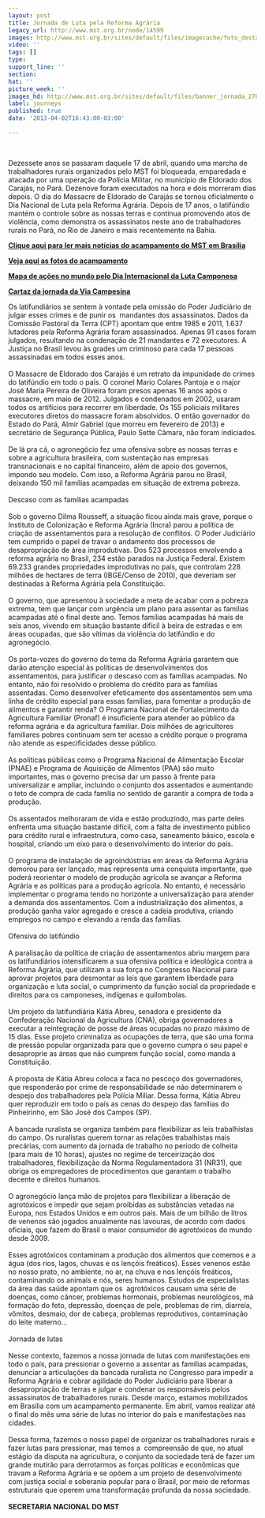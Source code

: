 ```yaml
---
layout: post
title: Jornada de Luta pela Reforma Agrária
legacy_url: http://www.mst.org.br/node/14599
images: http://www.mst.org.br/sites/default/files/imagecache/foto_destaque/banner_jornada_270113_pagina.jpg
video: ''
tags: []
type: 
support_line: ''
section: 
hat: ''
picture_week: ''
images_hd: http://www.mst.org.br/sites/default/files/banner_jornada_270113_pagina.jpg
label: journeys
published: true
date: '2013-04-02T16:43:00-03:00'

---
```

<p>&nbsp;</p><p>Dezessete anos  se passaram daquele 17 de abril, quando uma marcha de  trabalhadores  rurais organizados pelo MST foi bloqueada, emparedada e  atacada por uma  operação da Polícia Militar, no município de Eldorado  dos Carajás, no  Pará. Dezenove foram executados na hora e dois morreram  dias depois. O  dia do Massacre de Eldorado de Carajás se tornou  oficialmente o Dia  Nacional de Luta pela Reforma Agrária. Depois de 17  anos, o latifúndio  mantém o controle sobre as nossas terras e continua  promovendo atos de  violência, como demonstra os assassinatos neste ano  de trabalhadores  rurais no Pará, no Rio de Janeiro e mais recentemente  na Bahia.</p><p><a href="http://www.mst.org.br/taxonomy/term/1190"><b><strong>Clique aqui para ler mais</strong> notícias do acampamento do MST</b>&nbsp;<strong>em Brasília</strong></a></p> <p><a target="_blank" href="http://www.flickr.com/photos/acampamentohugochavez/"><strong>Veja aqui as fotos do acampamento<br></strong></a></p> <p><strong><a target="_blank" href="http://www.viacampesina.org/map/17april/map.html">Mapa de ações no mundo pelo Dia Internacional da Luta Camponesa</a></strong></p> <p><a href="http://www.mst.org.br/sites/default/files/VIA%20CAMPESINA%201.png"><strong>Cartaz da jornada da Via Campesina</strong></a></p><p>Os  latifundiários se sentem à vontade pela omissão do  Poder Judiciário de  julgar esses crimes e de punir os&nbsp; mandantes dos  assassinatos. Dados da  Comissão Pastoral da Terra (CPT) apontam que  entre 1985 e 2011, 1.637  lutadores pela Reforma Agrária foram  assassinados. Apenas 91 casos foram  julgados, resultando na condenação  de 21 mandantes e 72 executores. A  Justiça no Brasil levou às grades um  criminoso para cada 17 pessoas  assassinadas em todos esses anos.<br><br>O  Massacre de Eldorado dos  Carajás é um retrato da impunidade do crimes  do latifúndio em todo o  país. O coronel Mario Colares Pantoja e o major  José Maria Pereira de  Oliveira foram presos apenas 16 anos após o  massacre, em maio de 2012.  Julgados e condenados em 2002, usaram todos  os artifícios para recorrer  em liberdade. Os 155 policiais militares  executores diretos do massacre  foram absolvidos. O então governador do  Estado do Pará, Almir Gabriel  (que morreu em fevereiro de 2013) e  secretário de Segurança Pública,  Paulo Sette Câmara, não foram  indiciados.<br><br>De lá pra cá, o  agronegócio fez uma ofensiva sobre  as nossas terras e sobre a  agricultura brasileira, com sustentação nas  empresas transnacionais e no  capital financeiro, além de apoio dos  governos, impondo seu modelo. Com  isso, a Reforma Agrária parou no  Brasil, deixando 150 mil famílias  acampadas em situação de extrema  pobreza.<br><br>Descaso com as famílias acampadas<br><br>Sob  o governo  Dilma Rousseff, a situação ficou ainda mais grave, porque o  Instituto  de Colonização e Reforma Agrária (Incra) parou a política de  criação de  assentamentos para a resolução de conflitos. O Poder  Judiciário tem  cumprido o papel de travar o andamento dos processos de  desapropriação  de área improdutivas. Dos 523 processos envolvendo a  reforma agrária no  Brasil, 234 estão parados na Justiça Federal. Existem  69.233 grandes  propriedades improdutivas no país, que controlam 228  milhões de  hectares de terra (IBGE/Censo de 2010), que deveriam ser  destinadas à  Reforma Agrária pela Constituição.<br><br>O governo, que  apresentou à  sociedade a meta de acabar com a pobreza extrema, tem que  lançar com  urgência um plano para assentar as famílias acampadas até o  final deste  ano. Temos famílias acampadas há mais de seis anos, vivendo  em  situação bastante difícil à beira de estradas e em áreas ocupadas,  que  são vítimas da violência do latifúndio e do agronegócio.<br><br>Os   porta-vozes do governo do tema da Reforma Agrária garantem que darão   atenção especial às políticas de desenvolvimentos dos assentamentos,   para justificar o descaso com as famílias acampadas. No entanto, não foi   resolvido o problema do crédito para as famílias assentadas. Como   desenvolver efeticamente dos assentamentos sem uma linha de crédito   especial para essas famílias, para fomentar a produção de alimentos e   garantir renda? O Programa Nacional de Fortalecimento da Agricultura   Familiar (Pronaf) é insuficiente para atender ao público da reforma   agrária e da agricultura familiar. Dois milhões de agricultores   familiares pobres continuam sem ter acesso a crédito porque o programa   não atende as especificidades desse público.<br><br>As políticas   públicas como o Programa Nacional de Alimentação Escolar (PNAE) e   Programa de Aquisição de Alimentos (PAA) são muito importantes, mas o   governo precisa dar um passo à frente para universalizar e ampliar,   incluindo o conjunto dos assentados e aumentando o teto de compra de   cada família no sentido de garantir a compra de toda a produção.<br><br>Os   assentados melhoraram de vida e estão produzindo, mas parte deles   enfrenta uma situação bastante difícil, com a falta de investimento   público para crédito rural e infraestrutura, como casa, saneamento   básico, escola e hospital, criando um eixo para o desenvolvimento do   interior do país.<br><br>O programa de instalação de agroindústrias em   áreas da Reforma Agrária demorou para ser lançado, mas representa uma   conquista importante, que poderá reorientar o modelo de produção   agrícola se avançar a Reforma Agrária e as políticas para a produção   agrícola. No entanto, é necessário implementar o programa tendo no   horizonte a universalização para atender a demanda dos assentamentos.   Com a industrialização dos alimentos, a produção ganha valor agregado e   cresce a cadeia produtiva, criando empregos no campo e elevando a renda   das famílias. <br><br>Ofensiva do latifúndio<br><br>A paralisação da   política de criação de assentamentos abriu margem para os latifundiários   intensificarem a sua ofensiva política e ideológica contra a Reforma   Agrária, que utilizam a sua força no Congresso Nacional para aprovar   projetos para desmontar as leis que garantem liberdade para organização e   luta social, o cumprimento da função social da propriedade e direitos   para os camponeses, indígenas e quilombolas.<br><br>Um projeto da   latifundiária Kátia Abreu, senadora e presidente da Confederação   Nacional da Agricultura (CNA), obriga governadores a executar a   reintegração de posse de áreas ocupadas no prazo máximo de 15 dias. Esse   projeto criminaliza as ocupações de terra, que são uma forma de  pressão  popular organizada para que o governo cumpra o seu papel e  desaproprie  as áreas que não cumprem função social, como manda a  Constituição.<br><br>A  proposta de Kátia Abreu coloca a faca no pescoço  dos governadores, que  responderão por crime de responsabilidade se não  determinarem o despejo  dos trabalhadores pela Polícia Miliar. Dessa  forma, Kátia Abreu quer  reproduzir em todo o país as cenas do despejo  das famílias do  Pinheirinho, em São José dos Campos (SP).<br><br>A  bancada ruralista se  organiza também para flexibilizar as leis  trabalhistas do campo. Os  ruralistas querem tornar as relações  trabalhistas mais precárias, com  aumento da jornada de trabalho no  período de colheita (para mais de 10  horas), ajustes no regime de  terceirização dos trabalhadores,  flexibilização da Norma  Regulamentadora 31 (NR31), que obriga os  empregadores de procedimentos  que garantam o trabalho decente e direitos  humanos.<br><br>O  agronegócio lança mão de projetos para flexibilizar a  liberação de  agrotóxicos e impedir que sejam proibidas as substâncias  vetadas na  Europa, nos Estados Unidos e em outros país. Mais de um  bilhão de  litros de venenos são jogados anualmente nas lavouras, de  acordo com  dados oficiais, que fazem do Brasil o maior consumidor de  agrotóxicos  do mundo desde 2009.<br><br>Esses agrotóxicos contaminam a  produção dos  alimentos que comemos e a água (dos rios, lagos, chuvas e  os lençóis  freáticos). Esses venenos estão no nosso prato, no ambiente,  no ar, na  chuva e nos lençóis freáticos, contaminando os animais e nós,  seres  humanos. Estudos de especialistas da área das saúde apontam que  os&nbsp;  agrotóxicos causam uma série de doenças, como câncer, problemas   hormonais, problemas neurológicos, má formação do feto, depressão,   doenças de pele, problemas de rim, diarreia, vômitos, desmaio, dor de   cabeça, problemas reprodutivos, contaminação do leite materno...<br><br>Jornada de lutas<br><br>Nesse   contexto, fazemos a nossa jornada de lutas com manifestações em todo o   país, para pressionar o governo a assentar as famílias acampadas,   denunciar a articulações da bancada ruralista no Congresso para impedir a   Reforma Agrária e cobrar agilidade do Poder Judiciário para liberar a   desapropriação de terras e julgar e condenar os responsáveis pelos   assassinatos de trabalhadores rurais. Desde março, estamos mobilizados   em Brasília com um acampamento permanente. Em abril, vamos realizar até o   final do mês uma série de lutas no interior do país e manifestações  nas  cidades.<br><br>Dessa forma, fazemos o nosso papel de organizar os   trabalhadores rurais e fazer lutas para pressionar, mas temos a&nbsp;   compreensão de que, no atual estágio da disputa na agricultura, o   conjunto da sociedade terá de fazer um grande mutirão para derrotarmos   as forças políticas e econômicas que travam a Reforma Agrária e se opõem   a um projeto de desenvolvimento com justiça social e soberania popular   para o Brasil, por meio de reformas estruturais que operem uma   transformação profunda da nossa sociedade.<br><strong><br>SECRETARIA NACIONAL DO MST</strong></p><p>&nbsp;</p>
